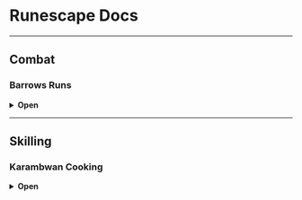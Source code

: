 # Runescape Docs

---

## Combat

### Barrows Runs
<details>
<summary><strong>Open</strong></summary>

#### Gear
- Max Defend Gear  
- D'Hide set  
- Air Staff

#### Teleports
- Shades of Mort'ton minigame TP  
- Dramen Staff → Cape → BKR → Boaty

#### Information
**Volgorde**  
1. **Dharok** — Melee Pray — Magic  
2. **Karil** — Ranged Pray — Magic  
3. **Guthan** — Melee Pray — Magic  
4. **Ahrim** — Mage Pray — Melee  
   - Magic gear swap  
   - Als Karil in Catacombs: ga naar Ahrim met Mage Pray  
5. **Torag** — Melee Pray — Magic  
6. **Verac** — Melee Pray — Magic  

**Catacombs**  
- Skip tot laatste  
- 2× Skeleton  
- 1× Worm

</details>

---

## Skilling

### Karambwan Cooking
<details>
<summary><strong>Open</strong></summary>

#### Gear
- (Spirit) Angler outfit  
- Dramen Staff  
- Ardougne Cape  
- Karambwan Vessel  
- Raw Karambwanji  
- Fish Barrel

#### Teleports
- **Karambwanji** — CKR  
- **Karambwan** — DKP  
- **Banken** — DJR  

#### Information
**Karambwanji vangen**  
- Met fishing net naar CKR

**Karambwan vangen**  
- Met fish barrel naar DKP  
- Banken bij DJR

</details>
